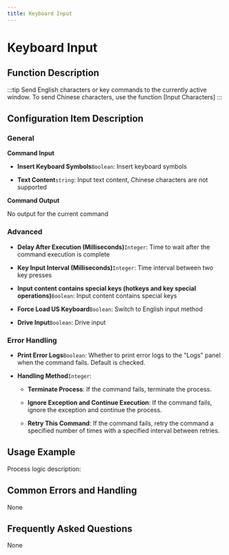 ```yaml
---
title: Keyboard Input
---
```


# Keyboard Input

## Function Description

:::tip 
Send English characters or key commands to the currently active window. To send Chinese characters, use the function [Input Characters]
:::

## Configuration Item Description

### General

**Command Input**

- **Insert Keyboard Symbols**`Boolean`: Insert keyboard symbols

- **Text Content**`string`: Input text content, Chinese characters are not supported


**Command Output**

No output for the current command

### Advanced

- **Delay After Execution (Milliseconds)**`Integer`: Time to wait after the command execution is complete

- **Key Input Interval (Milliseconds)**`Integer`: Time interval between two key presses

- **Input content contains special keys (hotkeys and key special operations)**`Boolean`: Input content contains special keys

- **Force Load US Keyboard**`Boolean`: Switch to English input method

- **Drive Input**`Boolean`: Drive input


### Error Handling

- **Print Error Logs**`Boolean`: Whether to print error logs to the "Logs" panel when the command fails. Default is checked. 

- **Handling Method**`Integer`:

    - **Terminate Process**: If the command fails, terminate the process.

    - **Ignore Exception and Continue Execution**: If the command fails, ignore the exception and continue the process.

    - **Retry This Command**: If the command fails, retry the command a specified number of times with a specified interval between retries.

## Usage Example

Process logic description:

## Common Errors and Handling

None

## Frequently Asked Questions

None

